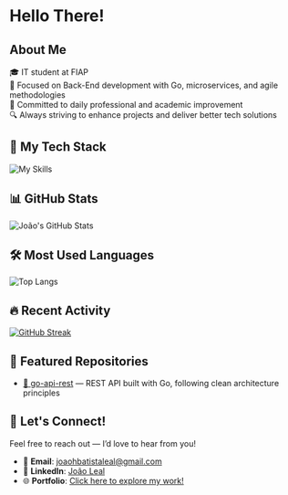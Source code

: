 # Hello There!

## About Me

🎓 IT student at FIAP  
🧠 Focused on Back-End development with Go, microservices, and agile methodologies  
🚀 Committed to daily professional and academic improvement  
🔍 Always striving to enhance projects and deliver better tech solutions

## 🧰 My Tech Stack

![My Skills](https://skillicons.dev/icons?i=go,julia,python,git,github,aws,gcp,vercel,azure)

## 📊 GitHub Stats

![João's GitHub Stats](https://github-readme-stats.vercel.app/api?username=JoaoHBatistaLeal&show_icons=true&theme=dark&hide_title=true)

## 🛠️ Most Used Languages

![Top Langs](https://github-readme-stats.vercel.app/api/top-langs/?username=JoaoHBatistaLeal&layout=compact&langs_count=8&theme=dark)

## 🔥 Recent Activity

[![GitHub Streak](https://streak-stats.demolab.com?user=JoaoHBatistaLeal&theme=dark)](https://git.io/streak-stats)

## 📂 Featured Repositories

- [🔧 go-api-rest](https://github.com/JoaoHBatistaLeal/go-api-rest) — REST API built with Go, following clean architecture principles


## 🤝 Let's Connect!

Feel free to reach out — I’d love to hear from you!

- 📧 **Email**: [joaohbatistaleal@gmail.com](mailto:jhbatistaleal@gmail.com)
- 💼 **LinkedIn**: [João Leal](https://www.linkedin.com/in/jo%C3%A3o-leal-8ba769307/)
- 🌐 **Portfolio**: [Click here to explore my work!](https://github.com/JoaoHBatistaLeal)
